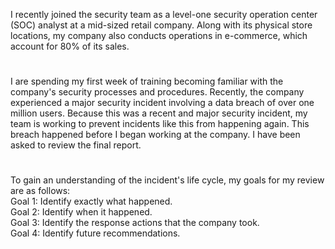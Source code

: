 I recently joined the security team as a level-one security operation center (SOC) analyst at a mid-sized retail company. Along with its physical store locations, my company also conducts operations in e-commerce, which account for 80% of its sales. <br>
# 
I are spending my first week of training becoming familiar with the company's security processes and procedures. Recently, the company experienced a major security incident involving a data breach of over one million users. Because this was a recent and major security incident, my team is working to prevent incidents like this from happening again. This breach happened before I began working at the company. I have been asked to review the final report.<br>
# 
To gain an understanding of the incident's life cycle, my goals for my review are as follows:<br>
Goal 1: Identify exactly what happened.<br>
Goal 2: Identify when it happened. <br>
Goal 3: Identify the response actions that the company took.<br>
Goal 4: Identify future recommendations.